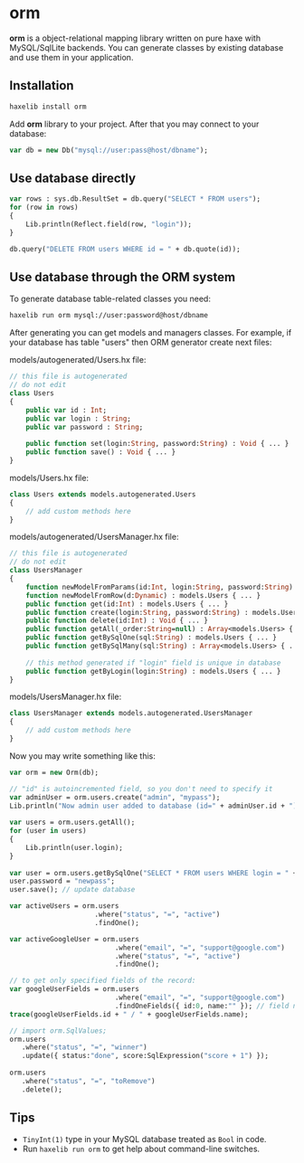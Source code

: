 # orm #

**orm** is a object-relational mapping library written on pure haxe with MySQL/SqlLite backends.
You can generate classes by existing database and use them in your application.

## Installation ##

```bash
haxelib install orm
```

Add **orm** library to your project. After that you may connect to your database:
```haxe
var db = new Db("mysql://user:pass@host/dbname");
```

## Use database directly ##

```haxe
var rows : sys.db.ResultSet = db.query("SELECT * FROM users");
for (row in rows)
{
    Lib.println(Reflect.field(row, "login"));
}

db.query("DELETE FROM users WHERE id = " + db.quote(id));
```

## Use database through the ORM system ##

To generate database table-related classes you need:
```bash
haxelib run orm mysql://user:password@host/dbname
```

After generating you can get models and managers classes. For example, if your database has table "users" then ORM generator create next files:

models/autogenerated/Users.hx file:

```haxe
// this file is autogenerated
// do not edit
class Users
{
    public var id : Int;
    public var login : String;
    public var password : String;
 
    public function set(login:String, password:String) : Void { ... }
    public function save() : Void { ... }
}

```
models/Users.hx file:

```haxe
class Users extends models.autogenerated.Users
{
    // add custom methods here
}
```

models/autogenerated/UsersManager.hx file:

```haxe
// this file is autogenerated
// do not edit
class UsersManager
{
    function newModelFromParams(id:Int, login:String, password:String) : models.Users { ... }
    function newModelFromRow(d:Dynamic) : models.Users { ... }
    public function get(id:Int) : models.Users { ... }
    public function create(login:String, password:String) : models.Users { ... }
    public function delete(id:Int) : Void { ... }
    public function getAll(_order:String=null) : Array<models.Users> { ... }
    public function getBySqlOne(sql:String) : models.Users { ... }
    public function getBySqlMany(sql:String) : Array<models.Users> { ... }
     
    // this method generated if "login" field is unique in database
    public function getByLogin(login:String) : models.Users { ... }
}
```

models/UsersManager.hx file:

```haxe
class UsersManager extends models.autogenerated.UsersManager
{
    // add custom methods here
} 
```

Now you may write something like this:


```haxe
var orm = new Orm(db);

// "id" is autoincremented field, so you don't need to specify it
var adminUser = orm.users.create("admin", "mypass");
Lib.println("Now admin user added to database (id=" + adminUser.id + ")");
 
var users = orm.users.getAll();
for (user in users)
{
    Lib.println(user.login);
}
 
var user = orm.users.getBySqlOne("SELECT * FROM users WHERE login = " + db.quote("admin"));
user.password = "newpass";
user.save(); // update database

var activeUsers = orm.users
                     .where("status", "=", "active")
                     .findOne();

var activeGoogleUser = orm.users
                          .where("email", "=", "support@google.com")
                          .where("status", "=", "active")
                          .findOne();

// to get only specified fields of the record:
var googleUserFields = orm.users
                          .where("email", "=", "support@google.com")
                          .findOneFields({ id:0, name:"" }); // field name and value type are used, not value itself
trace(googleUserFields.id + " / " + googleUserFields.name);

// import orm.SqlValues;
orm.users
   .where("status", "=", "winner")
   .update({ status:"done", score:SqlExpression("score + 1") });
   
orm.users
   .where("status", "=", "toRemove")
   .delete();
```

## Tips ##

* `TinyInt(1)` type in your MySQL database treated as `Bool` in code.
* Run `haxelib run orm` to get help about command-line switches.

